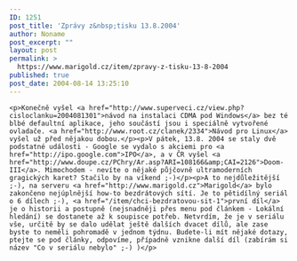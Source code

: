 ```yaml
---
ID: 1251
post_title: 'Zprávy z&nbsp;tisku 13.8.2004'
author: Noname
post_excerpt: ""
layout: post
permalink: >
  https://www.marigold.cz/item/zpravy-z-tisku-13-8-2004
published: true
post_date: 2004-08-14 13:25:10
---
```

	<p>Konečně vyšel <a href="http://www.superveci.cz/view.php?cisloclanku=2004081301">návod na instalaci CDMA pod Windows</a> bez té blbé defaultní aplikace, jeho součástí jsou i speciálně vytvořené ovladače. <a href="http://www.root.cz/clanek/2334">Návod pro Linux</a> vyšel už před nějakou dobou.</p><p>V pátek, 13.8. 2004 se staly dvě podstatné události - Google se vydalo s akciemi pro <a href="http://ipo.google.com">IPO</a>, a v ČR vyšel <a href="http://www.doupe.cz/PChry/Ar.asp?ARI=108166&amp;CAI=2126">Doom-III</a>. Mimochodem - nevíte o nějaké půjčovně ultramoderních gragických karet? Stačilo by na víkend ;-)</p><p>A to nejdůležitější ;-), na serveru <a href="http://www.marigold.cz">Marigold</a> bylo zakončeno nejúplnější how-to bezdrátových sítí. Je to pětidílný seriál o 6 dílech ;-), <a href="/item/chci-bezdratovou-sit-1">první díl</a> je o historii a postupně (nejsnadněji přes menu pod článkem - Lokální hledání) se dostanete až k soupisce potřeb. Netvrdím, že je v seriálu vše, určitě by se dalo udělat ještě dalších dvacet dílů, ale zase byste to neměli pohromadě v jednom týdnu. Budete-li mít nějaké dotazy, ptejte se pod články, odpovíme, případně vznikne další díl (zabírám si název "Co v seriálu nebylo" ;-) )</p>